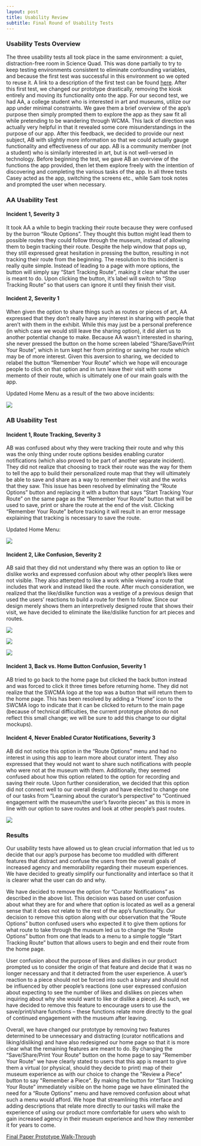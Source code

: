```yaml
---
layout: post
title: Usability Review
subtitle: Final Round of Usability Tests
---
```


### Usability Tests Overview
The three usability tests all took place in the same environment: a quiet, distraction-free room in Science Quad. This was done partially to try to keep testing environments consistent to eliminate confounding variables, and because the first test was successful in this environment so we opted to reuse it. A link to a description of the first test can be found [here](https://cmpelz.github.io/2018-11-05-usability_checkin/). After this first test, we changed our prototype drastically, removing the kiosk entirely and moving its functionality onto the app. For our second test, we had AA, a college student who is interested in art and museums, utilize our app under minimal constraints. We gave them a brief overview of the app’s purpose then simply prompted them to explore the app as they saw fit all while pretending to be wandering through WCMA. This lack of direction was actually very helpful in that it revealed some core misunderstandings in the purpose of our app. After this feedback, we decided to provide our next subject, AB with slightly more information so that we could actually gauge functionality and effectiveness of our app. AB is a community member (not a student) who is similarly interested in art, but is not well-versed in technology. Before beginning the test, we gave AB an overview of the functions the app provided, then let them explore freely with the intention of discovering and completing the various tasks of the app. In all three tests Casey acted as the app, switching the screens etc., while Sam took notes and prompted the user when necessary. 

### AA Usability Test
#### Incident 1, Severity 3
It took AA a while to begin tracking their route because they were confused by the burron “Route Options”. They thought this button might lead them to possible routes they could follow through the museum, instead of allowing them to begin tracking their route. Despite the help window that pops up, they still expressed great hesitation in pressing the button, resulting in not tracking their route from the beginning. The resolution to this incident is really quite simple. Instead of leading to a page with more options, the button will simply say “Start Tracking Route”, making it clear what the user is meant to do. Upon clicking the button, it’s label will switch to “Stop Tracking Route” so that users can ignore it until they finish their visit.

#### Incident 2, Severity 1
When given the option to share things such as routes or pieces of art, AA expressed that they don’t really have any interest in sharing with people that aren’t with them in the exhibit. While this may just be a personal preference (in which case we would still leave the sharing option), it did alert us to another potential change to make. Because AA wasn’t interested in sharing, she never pressed the button on the home screen labeled “Share/Save/Print Your Route”, which in turn kept her from printing or saving her route which may be of more interest. Given this aversion to sharing, we decided to relabel the button “Remember Your Route” which we hope will encourage people to click on that option and in turn leave their visit with some memento of their route, which is ultimately one of our main goals with the app.

Updated Home Menu as a result of the two above incidents:

![](/img/urHome.JPG)

### AB Usability Test
#### Incident 1, Route Tracking, Severity 3
AB was confused about why they were tracking their route and why this was the only thing under route options besides enabling curator notifications (which also proved to be part of another separate incident). They did not realize that choosing to track their route was the way for them to tell the app to build their personalized route map that they will ultimately be able to save and share as a way to remember their visit and the works that they saw. This issue has been resolved by eliminating the “Route Options” button and replacing it with a button that says “Start Tracking Your Route” on the same page as the “Remember Your Route” button that will be used to save, print or share the route at the end of the visit. Clicking “Remember Your Route” before tracking it will result in an error message explaining that tracking is necessary to save the route.

Updated Home Menu:

![](/img/urHome.JPG)

#### Incident 2, Like Confusion, Severity 2
AB said that they did not understand why there was an option to like or dislike works and expressed confusion about why other people’s likes were not visible. They also attempted to like a work while viewing a route that includes that work and instead liked the route. After much consideration, we realized that the like/dislike function was a vestige of a previous design that used the users’ reactions to build a route for them to follow. Since our design merely shows them an interpretively designed route that shows their visit, we have decided to eliminate the like/dislike function for art pieces and routes.

![](/img/urCamera.JPG)

![](/img/urSimilarPiece.JPG)

![](/img/urSingleRoute.JPG)

#### Incident 3, Back vs. Home Button Confusion, Severity 1
AB tried to go back to the home page but clicked the back button instead and was forced to click it three times before returning home. They did not realize that the SWCMA logo at the top was a button that will return them to the home page. This has been resolved by adding a “Home” icon to the SWCMA logo to indicate that it can be clicked to return to the main page (because of technical difficulties, the current prototype photos do not reflect this small change; we will be sure to add this change to our digital mockups).

#### Incident 4, Never Enabled Curator Notifications, Severity 3
AB did not notice this option in the “Route Options” menu and had no interest in using this app to learn more about curator intent. They also expressed that they would not want to share such notifications with people who were not at the museum with them. Additionally, they seemed confused about how this option related to the option for recording and saving their route. Upon further consideration, we decided that this option did not connect well to our overall design and have elected to change one of our tasks from “Learning about the curator’s perspective” to “Continued engagement with the museum/the user’s favorite pieces” as this is more in line with our option to save routes and look at other people’s past routes.

![](/img/urHome.JPG)

### Results
Our usability tests have allowed us to glean crucial information that led us to decide that our app’s purpose has become too muddled with different features that distract and confuse the users from the overall goals of increased agency and memorability regarding their museum experiences. We have decided to greatly simplify our functionality and interface so that it is clearer what the user can do and why. 

We have decided to remove the option for “Curator Notifications” as described in the above list. This decision was based on user confusion about what they are for and where that option is located as well as a general sense that it does not relate to the rest of the app’s functionality. Our decision to remove this option along with our observation that the “Route Options” button confused users who expected it to give them options for what route to take through the museum led us to change the “Route Options” button from one that leads to a menu to a simple toggle “Start Tracking Route” button that allows users to begin and end their route from the home page.

User confusion about the purpose of likes and dislikes in our product prompted us to consider the origin of that feature and decide that it was no longer necessary and that it detracted from the user experience. A user’s reaction to a piece should not be forced into such a binary and should not be influenced by other people’s reactions (one user expressed confusion about expecting to see the number of likes and dislikes on pieces when inquiring about why she would want to like or dislike a piece). As such, we have decided to remove this feature to encourage users to use the save/print/share functions – these functions relate more directly to the goal of continued engagement with the museum after leaving. 

Overall, we have changed our prototype by removing two features determined to be unnecessary and distracting (curator notifications and liking/disliking) and have also redesigned our home page so that it is more clear what the remaining features are meant to do. By changing the “Save/Share/Print Your Route” button on the home page to say “Remember Your Route” we have clearly stated to users that this app is meant to give them a virtual (or physical, should they decide to print) map of their museum experience as with our choice to change the "Review a Piece" button to say "Remember a Piece". By making the button for “Start Tracking Your Route” immediately visible on the home page we have eliminated the need for a “Route Options” menu and have removed confusion about what such a menu would afford. We hope that streamlining this interface and adding descriptions that relate more directly to our tasks will make the experience of using our product more comfortable for users who wish to gain increased agency in their museum experience and how they remember it for years to come.

[Final Paper Prototype Walk-Through](https://cmpelz.github.io/2018-11-08-final_paper_prototype)
